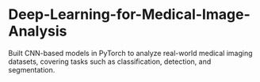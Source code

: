 # Deep-Learning-for-Medical-Image-Analysis
Built CNN-based models in PyTorch to analyze real-world medical imaging datasets, covering tasks such as classification, detection, and segmentation.

